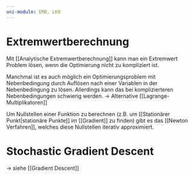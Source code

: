 ```yaml
---
uni-module: EMD, LKO
---
```


# Extremwertberechnung

Mit [[Analytische Extremwertberechnung]] kann man ein Extremwert Problem lösen, wenn die Optimierung nicht zu kompliziert ist.

Manchmal ist es auch möglich ein Optimierungsproblem mit Nebenbedingung durch Auflösen nach einer Variablen in der Nebenbedingung zu lösen. Allerdings kann das bei komplizierteren Nebenbedingungen schwierig werden.
→ Alternative [[Lagrange-Multiplikatoren]]

Um Nullstellen einer Funktion zu berechnen (z.B. um [[Stationärer Punkt|stationäre Punkte]] im [[Gradient]] zu finden) gibt es das [[Newton Verfahren]], welches diese Nullstellen iterativ approximiert.

# Stochastic Gradient Descent

→ siehe [[Gradient Descent]]
